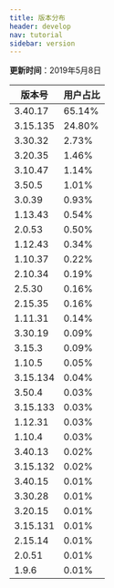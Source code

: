 ```yaml
---
title: 版本分布
header: develop
nav: tutorial
sidebar: version
---
```

**更新时间**：2019年5月8日

|版本号|用户占比|
|---|---|
|3.40.17|65.14%|
|3.15.135|24.80%|
|3.30.32|2.73%|
|3.20.35|1.46%|
|3.10.47|1.14%|
|3.50.5|1.01%|
|3.0.39|0.93%|
|1.13.43|0.54%|
|2.0.53|0.50%|
|1.12.43|0.34%|
|1.10.37|0.22%|
|2.10.34|0.19%|
|2.5.30|0.16%|
|2.15.35|0.16%|
|1.11.31|0.14%|
|3.30.19|0.09%|
|3.15.3|0.09%|
|1.10.5|0.05%|
|3.15.134|0.04%|
|3.50.4|0.03%|
|3.15.133|0.03%|
|1.12.31|0.03%|
|1.10.4|0.03%|
|3.40.13|0.02%|
|3.15.132|0.02%|
|3.40.15|0.01%|
|3.30.28|0.01%|
|3.20.15|0.01%|
|3.15.131|0.01%|
|2.15.14|0.01%|
|2.0.51|0.01%|
|1.9.6|0.01%|
